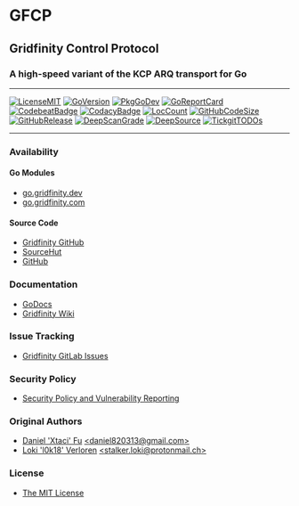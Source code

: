 # GFCP

## Gridfinity Control Protocol

### A high-speed variant of the KCP ARQ transport for Go

------------------------

[![LicenseMIT](https://img.shields.io/badge/License-MIT-blue.svg)](https://github.com/gridfinity/gfcp/blob/master/LICENSE)
[![GoVersion](https://img.shields.io/github/gridfinity/gfcp.svg)](https://github.com/gridfinity/gfcp/blob/master/go.mod)
[![PkgGoDev](https://pkg.go.dev/badge/github.com/gridfinity/gfcp)](https://pkg.go.dev/github.com/gridfinity/gfcp)
[![GoReportCard](https://goreportcard.com/badge/github.com/gridfinity/gfcp)](https://goreportcard.com/report/github.com/gridfinity/gfcp)
[![CodebeatBadge](https://codebeat.co/badges/43195211-7e9f-4454-a0ed-b2186946252b)](https://codebeat.co/projects/github-com-gridfinity-gfcp-master)
[![CodacyBadge](https://api.codacy.com/project/badge/Grade/f777934d666b4a6a9672d89b404c4953)](https://app.codacy.com/gh/gridfinity/gfcp)
[![LocCount](https://img.shields.io/tokei/lines/github/gridfinity/gfcp.svg)](https://github.com/XAMPPRocky/tokei)
[![GitHubCodeSize](https://img.shields.io/github/languages/code-size/gridfinity/gfcp.svg)](https://github.com/gridfinity/gfcp)
[![GitHubRelease](https://img.shields.io/github/gridfinity/gfcp.svg)](https://github.com/gridfinity/gfcp/releases/)
[![DeepScanGrade](https://deepscan.io/api/teams/12186/projects/15317/branches/304602/badge/grade.svg)](https://deepscan.io/dashboard#view=project&tid=12186&pid=15317&bid=304602)
[![DeepSource](https://deepsource.io/gh/gridfinity/gfcp.svg/?label=resolved+issues)](https://deepsource.io/gh/gridfinity/gfcp/?ref=repository-badge)
[![TickgitTODOs](https://img.shields.io/endpoint?url=https://api.tickgit.com/badge?repo=github.com/gridfinity/gfcp)](https://www.tickgit.com/browse?repo=github.com/gridfinity/gfcp)

------------------------

### Availability

#### Go Modules

* [go.gridfinity.dev](https://go.gridfinity.dev/gfcp)
* [go.gridfinity.com](https://go.gridfinity.com)

#### Source Code

* [Gridfinity GitHub](https://gitlab.gridfinity.com/go/gfcp)
* [SourceHut](https://sr.ht/~trn/gfcp)
* [GitHub](https://github.com/gridfinity/gfcp)

### Documentation

- [GoDocs](https://go.gridfinity.dev/doc?gfcp)
- [Gridfinity Wiki](https://wiki.gridfinity.com/wiki?name=gfcp)

### Issue Tracking

* [Gridfinity GitLab Issues](https://gitlab.gridfinity.com/go/gfcp/-/issues)

### Security Policy

* [Security Policy and Vulnerability Reporting](https://gitlab.gridfinity.com/go/gfcp/-/blob/master/SECURITY.md)

### Original Authors

* [Daniel 'Xtaci' Fu](https://github.com/xtaci)  [\<daniel820313@gmail.com\>](mailto:imap@live.com)
* [Loki 'l0k18' Verloren](https://github.com/l0k18)  [\<stalker.loki@protonmail.ch\>](mailto:stalker.loki@protonmail.ch)

### License

* [The MIT License](https://gitlab.gridfinity.com/go/gfcp/-/blob/master/LICENSE)

